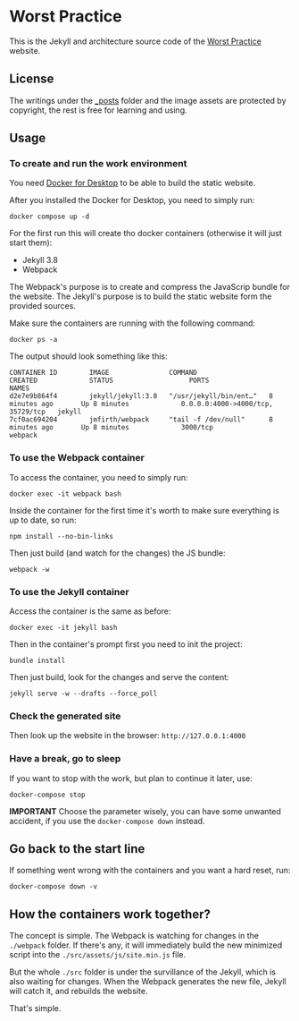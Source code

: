 # Worst Practice

This is the Jekyll and architecture source code of the [Worst Practice](https://www.worstpractice.dev) website. 

## License

The writings under the [_posts](./src/_posts) folder and the image assets are protected by copyright, the rest is free for learning and using.

## Usage

### To create and run the work environment

You need [Docker for Desktop](https://www.docker.com/products/docker-desktop) to be able to build the static website. 

After you installed the Docker for Desktop, you need to simply run:

```
docker compose up -d
```

For the first run this will create tho docker containers (otherwise it will just start them):

- Jekyll 3.8
- Webpack

The Webpack's purpose is to create and compress the JavaScrip bundle for the website.
The Jekyll's purpose is to build the static website form the provided sources.

Make sure the containers are running with the following command:

```
docker ps -a
```

The output should look something like this:

```
CONTAINER ID        IMAGE               COMMAND                  CREATED             STATUS                   PORTS                               NAMES
d2e7e9b864f4        jekyll/jekyll:3.8   "/usr/jekyll/bin/ent…"   8 minutes ago       Up 8 minutes             0.0.0.0:4000->4000/tcp, 35729/tcp   jekyll
7cf0ac694204        jmfirth/webpack     "tail -f /dev/null"      8 minutes ago       Up 8 minutes             3000/tcp                            webpack
```

### To use the Webpack container

To access the container, you need to simply run:

```
docker exec -it webpack bash 
```

Inside the container for the first time it's worth to make sure everything is up to date, so run:

```
npm install --no-bin-links
```

Then just build (and watch for the changes) the JS bundle:

```
webpack -w  
```

### To use the Jekyll container

Access the container is the same as before:

```
docker exec -it jekyll bash
```

Then in the container's prompt first you need to init the project:

```
bundle install
```

Then just build, look for the changes and serve the content:

```
jekyll serve -w --drafts --force_poll
```

### Check the generated site

Then look up the website in the browser: `http://127.0.0.1:4000`

### Have a break, go to sleep

If you want to stop with the work, but plan to continue it later, use:

```
docker-compose stop
```

**IMPORTANT** Choose the parameter wisely, you can have some unwanted accident, if you use the `docker-compose down` instead.

## Go back to the start line 

If something went wrong with the containers and you want a hard reset, run:

```
docker-compose down -v
```

## How the containers work together?

The concept is simple. The Webpack is watching for changes in the `./webpack` folder. If there's any, 
it will immediately build the new minimized script into the `./src/assets/js/site.min.js` file.

But the whole `./src` folder is under the survillance of the Jekyll, which is also waiting for changes.
When the Webpack generates the new file, Jekyll will catch it, and rebuilds the website.

That's simple.


